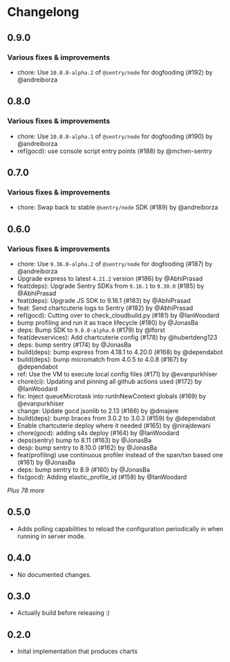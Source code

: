 # Changelong 

## 0.9.0

### Various fixes & improvements

-  chore: Use `10.0.0-alpha.2` of `@sentry/node` for dogfooding (#192) by @andreiborza

## 0.8.0

### Various fixes & improvements

- chore: Use `10.0.0-alpha.1` of `@sentry/node` for dogfooding (#190) by @andreiborza
- ref(gocd): use console script entry points (#188) by @mchen-sentry

## 0.7.0

### Various fixes & improvements

- chore: Swap back to stable `@sentry/node` SDK (#189) by @andreiborza

## 0.6.0

### Various fixes & improvements

- chore: Use `9.36.0-alpha.2` of `@sentry/node` for dogfooding (#187) by @andreiborza
- Upgrade express to latest `4.21.2` version (#186) by @AbhiPrasad
- feat(deps): Upgrade Sentry SDKs from `9.16.1` to `9.30.0` (#185) by @AbhiPrasad
- feat(deps): Upgrade JS SDK to 9.16.1 (#183) by @AbhiPrasad
- feat: Send chartcuterie logs to Sentry (#182) by @AbhiPrasad
- ref(gocd): Cutting over to check_cloudbuild.py (#181) by @IanWoodard
- bump profiling and run it as trace lifecycle (#180) by @JonasBa
- deps: Bump SDK to `9.0.0-alpha.0` (#179) by @lforst
- feat(devservices): Add chartcuterie config (#178) by @hubertdeng123
- deps: bump sentry (#174) by @JonasBa
- build(deps): bump express from 4.18.1 to 4.20.0 (#168) by @dependabot
- build(deps): bump micromatch from 4.0.5 to 4.0.8 (#167) by @dependabot
- ref: Use the VM to execute local config files (#171) by @evanpurkhiser
- chore(ci): Updating and pinning all github actions used (#172) by @IanWoodard
- fix: Inject queueMicrotask into runInNewContext globals (#169) by @evanpurkhiser
- change: Update gocd jsonlib to 2.13 (#166) by @dmajere
- build(deps): bump braces from 3.0.2 to 3.0.3 (#159) by @dependabot
- Enable chartcuterie deploy where it needed (#165) by @nirajdewani
- chore(gocd): adding s4s deploy (#164) by @IanWoodard
- deps(sentry) bump to 8.11 (#163) by @JonasBa
- desp: bump sentry to 8.10.0 (#162) by @JonasBa
- feat(profiling) use continuous profiler instead of the span/txn based one (#161) by @JonasBa
- deps: bump sentry to 8.9 (#160) by @JonasBa
- fix(gocd): Adding elastic_profile_id (#158) by @IanWoodard

_Plus 78 more_

## 0.5.0

- Adds polling capabilities to reload the configuration periodically in when
  running in server mode.

## 0.4.0

- No documented changes.

## 0.3.0

- Actually build before releasing :)

## 0.2.0

- Inital implementation that produces charts


